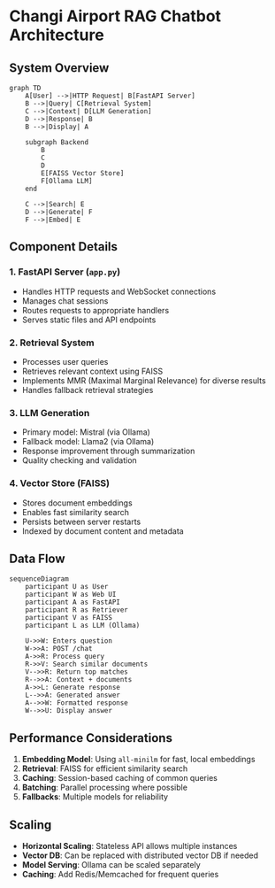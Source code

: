 # Changi Airport RAG Chatbot Architecture

## System Overview

```mermaid
graph TD
    A[User] -->|HTTP Request| B[FastAPI Server]
    B -->|Query| C[Retrieval System]
    C -->|Context| D[LLM Generation]
    D -->|Response| B
    B -->|Display| A
    
    subgraph Backend
        B
        C
        D
        E[FAISS Vector Store]
        F[Ollama LLM]
    end
    
    C -->|Search| E
    D -->|Generate| F
    F -->|Embed| E
```

## Component Details

### 1. FastAPI Server (`app.py`)
- Handles HTTP requests and WebSocket connections
- Manages chat sessions
- Routes requests to appropriate handlers
- Serves static files and API endpoints

### 2. Retrieval System
- Processes user queries
- Retrieves relevant context using FAISS
- Implements MMR (Maximal Marginal Relevance) for diverse results
- Handles fallback retrieval strategies

### 3. LLM Generation
- Primary model: Mistral (via Ollama)
- Fallback model: Llama2 (via Ollama)
- Response improvement through summarization
- Quality checking and validation

### 4. Vector Store (FAISS)
- Stores document embeddings
- Enables fast similarity search
- Persists between server restarts
- Indexed by document content and metadata

## Data Flow

```mermaid
sequenceDiagram
    participant U as User
    participant W as Web UI
    participant A as FastAPI
    participant R as Retriever
    participant V as FAISS
    participant L as LLM (Ollama)
    
    U->>W: Enters question
    W->>A: POST /chat
    A->>R: Process query
    R->>V: Search similar documents
    V-->>R: Return top matches
    R-->>A: Context + documents
    A->>L: Generate response
    L-->>A: Generated answer
    A-->>W: Formatted response
    W-->>U: Display answer
```

## Performance Considerations

1. **Embedding Model**: Using `all-minilm` for fast, local embeddings
2. **Retrieval**: FAISS for efficient similarity search
3. **Caching**: Session-based caching of common queries
4. **Batching**: Parallel processing where possible
5. **Fallbacks**: Multiple models for reliability

## Scaling

- **Horizontal Scaling**: Stateless API allows multiple instances
- **Vector DB**: Can be replaced with distributed vector DB if needed
- **Model Serving**: Ollama can be scaled separately
- **Caching**: Add Redis/Memcached for frequent queries

